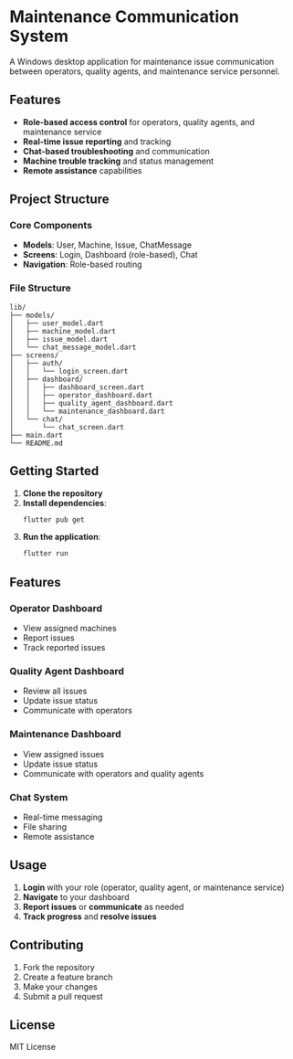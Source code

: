 # Maintenance Communication System

A Windows desktop application for maintenance issue communication between operators, quality agents, and maintenance service personnel.

## Features

- **Role-based access control** for operators, quality agents, and maintenance service
- **Real-time issue reporting** and tracking
- **Chat-based troubleshooting** and communication
- **Machine trouble tracking** and status management
- **Remote assistance** capabilities

## Project Structure

### Core Components
- **Models**: User, Machine, Issue, ChatMessage
- **Screens**: Login, Dashboard (role-based), Chat
- **Navigation**: Role-based routing

### File Structure
```
lib/
├── models/
│   ├── user_model.dart
│   ├── machine_model.dart
│   ├── issue_model.dart
│   └── chat_message_model.dart
├── screens/
│   ├── auth/
│   │   └── login_screen.dart
│   ├── dashboard/
│   │   ├── dashboard_screen.dart
│   │   ├── operator_dashboard.dart
│   │   ├── quality_agent_dashboard.dart
│   │   └── maintenance_dashboard.dart
│   └── chat/
│       └── chat_screen.dart
├── main.dart
└── README.md
```

## Getting Started

1. **Clone the repository**
2. **Install dependencies**:
   ```bash
   flutter pub get
   ```
3. **Run the application**:
   ```bash
   flutter run
   ```

## Features

### Operator Dashboard
- View assigned machines
- Report issues
- Track reported issues

### Quality Agent Dashboard
- Review all issues
- Update issue status
- Communicate with operators

### Maintenance Dashboard
- View assigned issues
- Update issue status
- Communicate with operators and quality agents

### Chat System
- Real-time messaging
- File sharing
- Remote assistance

## Usage

1. **Login** with your role (operator, quality agent, or maintenance service)
2. **Navigate** to your dashboard
3. **Report issues** or **communicate** as needed
4. **Track progress** and **resolve issues**

## Contributing

1. Fork the repository
2. Create a feature branch
3. Make your changes
4. Submit a pull request

## License

MIT License
